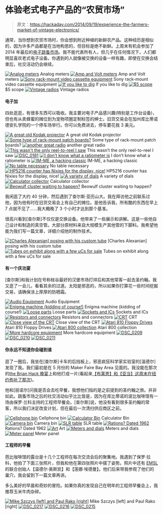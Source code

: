 # 体验老式电子产品的“农贸市场”

> 原文：<https://hackaday.com/2014/09/19/experience-the-farmers-market-of-vintage-electronics/>

通常，当你想到农贸市场时，你会想到附近种植的新鲜农产品。这种经历是相似的，因为许多产品都是在当地构思的，但目标是绝不新鲜。上周末有机会参加了 2014 年最后的[电子跳蚤市场](http://www.electronicsfleamarket.com/)。我不能代表所有人，但几乎在任何情况下，人们都明显喜欢老式电子设备。你遇到的人就像被交换的设备一样有趣，即使在交换会结束后，社交活动仍会继续。

 [![Analog meters](img/305d7847a1487cfc0949371ac2965d48.png "DSC_0165")](https://hackaday.com/2014/09/19/experience-the-farmers-market-of-vintage-electronics/dsc_0165/) Analog meters [![Amp and Volt meters](img/a533bed9842918e33ca15d131b305757.png "DSC_0166")](https://hackaday.com/2014/09/19/experience-the-farmers-market-of-vintage-electronics/dsc_0166/) Amp and Volt meters [![Sony rack-mount video cassette equipment](img/1cdd7d520dd129872c82c0eb6b3c5e3c.png "DSC_0167")](https://hackaday.com/2014/09/19/experience-the-farmers-market-of-vintage-electronics/dsc_0167/) Sony rack-mount video cassette equipment [![If you like to dig](img/be7bda33a86d6107bf9c1565e62ab025.png "DSC_0169")](https://hackaday.com/2014/09/19/experience-the-farmers-market-of-vintage-electronics/dsc_0169/) If you like to dig [![$5 scope](img/bd9a596e3dae49330d05f76d1d648e8f.png "DSC_0170")](https://hackaday.com/2014/09/19/experience-the-farmers-market-of-vintage-electronics/dsc_0170/) $5 scope [![Vintage radios](img/1d56b49cac6bcdc976a5a1022bfd9b73.png "DSC_0171")](https://hackaday.com/2014/09/19/experience-the-farmers-market-of-vintage-electronics/dsc_0171/) Vintage radios

#### 电子加

四处逛逛，有很多东西可以吸收。我主要对电子产品感兴趣(特别是工作台设备)，但也有从卖蜂蜜的摊位到为宠物项圈定制标签的绅士。旧货交易会在加州库比蒂诺德安扎学院的一个停车场举行。你可以免费进去，停车要花我 3 美元。

 [![A great old Kodak projector](img/d79096c47f57b9ea47b12597c068ce7a.png "DSC_0186")](https://hackaday.com/2014/09/19/experience-the-farmers-market-of-vintage-electronics/dsc_0186/) A great old Kodak projector [![Some type of rack-mount patch boards?](img/f9dc0b99d0978eb3db1dd6d63e7410ea.png "DSC_0185")](https://hackaday.com/2014/09/19/experience-the-farmers-market-of-vintage-electronics/dsc_0185/) Some type of rack-mount patch boards? [![another great radio](img/ae6d9e861abdc15cfc0fe1a0c5423e30.png "DSC_0183")](https://hackaday.com/2014/09/19/experience-the-farmers-market-of-vintage-electronics/dsc_0183/) another great radio [![This wasn't the only reel-to-reel I saw](img/6d6cd4f73c6a9a084b35d632580d4508.png "DSC_0182")](https://hackaday.com/2014/09/19/experience-the-farmers-market-of-vintage-electronics/dsc_0182/) This wasn’t the only reel-to-reel I saw [![DSC_0181](img/783914530f418ddee5ee5d9028f1018f.png "DSC_0181")](https://hackaday.com/2014/09/19/experience-the-farmers-market-of-vintage-electronics/dsc_0181/)  [![I don't know what a ratiometer is](img/824a0c4a5c013142f8265c1d6c60928a.png "DSC_0179")](https://hackaday.com/2014/09/19/experience-the-farmers-market-of-vintage-electronics/dsc_0179/) I don’t know what a ratiometer is [![IM-ME, a hacking classic](img/ece01f23ecb7d3f8e1c63c87f273c60c.png "DSC_0178")](https://hackaday.com/2014/09/19/experience-the-farmers-market-of-vintage-electronics/dsc_0178/) IM-ME, a hacking classic [![No table necessary](img/2e8fed00ecc878cc7ecc927c0e43ec75.png "DSC_0176")](https://hackaday.com/2014/09/19/experience-the-farmers-market-of-vintage-electronics/dsc_0176/) No table necessary [![HP5216 counter has Nixies for the display, nice!](img/a4bbd71ca8f80eeea6ee52d74c272763.png "DSC_0177")](https://hackaday.com/2014/09/19/experience-the-farmers-market-of-vintage-electronics/dsc_0177/) HP5216 counter has Nixies for the display, nice! [![A variety of dials](img/638212563c3869c9d3b7ee750df1eff9.png "DSC_0175")](https://hackaday.com/2014/09/19/experience-the-farmers-market-of-vintage-electronics/dsc_0175/) A variety of dials [![Calculator collector](img/496cd4132db115577848bfd7bd179a91.png "DSC_0174")](https://hackaday.com/2014/09/19/experience-the-farmers-market-of-vintage-electronics/dsc_0174/) Calculator collector [![Beowulf cluster waiting to happen?](img/50fe4fde76c3ac855d159065f91c1731.png "DSC_0172")](https://hackaday.com/2014/09/19/experience-the-farmers-market-of-vintage-electronics/dsc_0172/) Beowulf cluster waiting to happen?

我闲逛了大约 40 分钟，然后遇到了查尔斯·亚历山大。我在拜访他之前联系过他，因为他有时在旧货交易会上有自己的摊位。是他告诉我，所有酷的东西在早上 7 点就不见了……我大概晚了 3 个小时才达到那个基准。

很高兴看到[查尔斯]不仅仅是交换设备。他带来了一些展示和讲解。这是一些他自己设计和制造的真空管。大部分原材料来自大规模生产其他管的下脚料。我希望他能为我们写一篇文章，详细介绍他的制作技术。

 [![[Charles Alexanian] posing with his custom tube](img/ca6d918a6a899784db8cb616ee65b9f5.png "DSC_0194")](https://hackaday.com/2014/09/19/experience-the-farmers-market-of-vintage-electronics/dsc_0194-2/) [Charles Alexanian] posing with his custom tube [![Tubes on exhibit along with a few uCs for sale](img/10284a2b59876babea4177fce33234d5.png "DSC_0195")](https://hackaday.com/2014/09/19/experience-the-farmers-market-of-vintage-electronics/dsc_0195/) Tubes on exhibit along with a few uCs for sale

#### 有一个庆功宴

[查尔斯]和我计划在号称硅谷最好的汉堡市场打烊后和其他常客一起去圣约翰。我又逛了一会儿，看看其余的过道。太阳是邪恶的，所以如果你打算花一些时间挖掘交易，请确保涂上厚厚的防晒霜。

 [![Audio Equipment](img/2d1258a9faab1a312b81d59382bb6387.png "DSC_0188")](https://hackaday.com/2014/09/19/experience-the-farmers-market-of-vintage-electronics/dsc_0188/) Audio Equipment [![Enigma machine (kidding of course!)](img/00ec12bf3e99cbad91fca77c62f87352.png "DSC_0191")](https://hackaday.com/2014/09/19/experience-the-farmers-market-of-vintage-electronics/dsc_0191/) Enigma machine (kidding of course!) [![Loose parts](img/85c198c01c4fe93559ffbd12226b0c38.png "DSC_0192")](https://hackaday.com/2014/09/19/experience-the-farmers-market-of-vintage-electronics/dsc_0192-2/) Loose parts [![Sockets and ICs](img/ae32fbebc5dd2ecd9b46a7ea171b5160.png "DSC_0196")](https://hackaday.com/2014/09/19/experience-the-farmers-market-of-vintage-electronics/dsc_0196-2/) Sockets and ICs [![Resistors and connectors](img/be2fe49c8c45e8c3908f331ee584eeb5.png "DSC_0197")](https://hackaday.com/2014/09/19/experience-the-farmers-market-of-vintage-electronics/dsc_0197-2/) Resistors and connectors [![CRT](img/144677fe143ced96953d3cbd871175c6.png "DSC_0198")](https://hackaday.com/2014/09/19/experience-the-farmers-market-of-vintage-electronics/dsc_0198-2/) CRT [![Close view of the CRT](img/37140a378494c8577016a32b3e9c1c84.png "DSC_0199")](https://hackaday.com/2014/09/19/experience-the-farmers-market-of-vintage-electronics/dsc_0199-2/) Close view of the CRT [![Atari 810 Floppy Drives](img/05f4296ddb14147752dd9ab10e083841.png "DSC_0204")](https://hackaday.com/2014/09/19/experience-the-farmers-market-of-vintage-electronics/dsc_0204/) Atari 810 Floppy Drives [![Atari 800 collection](img/ddbc1d7154b80080e1ff71163766f902.png "DSC_0205")](https://hackaday.com/2014/09/19/experience-the-farmers-market-of-vintage-electronics/dsc_0205/) Atari 800 collection [![More hardcore equipment](img/bb8ee98c1ca9d6a24a9a2d1a4bd3d5ac.png "DSC_0208")](https://hackaday.com/2014/09/19/experience-the-farmers-market-of-vintage-electronics/dsc_0208/) More hardcore equipment [![DSC_0209](img/00a7305e9e42b24a9ad09756bb014ce7.png "DSC_0209")](https://hackaday.com/2014/09/19/experience-the-farmers-market-of-vintage-electronics/dsc_0209/)  [![DSC_0210](img/47ad1d608cdaf4d123b127f7f3b26e0e.png "DSC_0210")](https://hackaday.com/2014/09/19/experience-the-farmers-market-of-vintage-electronics/dsc_0210/)  [![DSC_0211](img/a46cad8b75b1190ee6d94e21a2cd22ad.png "DSC_0211")](https://hackaday.com/2014/09/19/experience-the-farmers-market-of-vintage-electronics/dsc_0211/) 

#### 你永远不知道你会碰到谁

逛了一圈后，我坐在[查尔斯]卡车的后挡板上，邪恶疯狂科学家实验室的[温德尔]发现了我。我们最初是在 5 月份的 Maker Faire Bay Area 见面的。我没能在那次的[the Brian Hack 晚宴](https://www.facebook.com/events/185000228217077/)上和他打成一片(看起来[【布莱恩】和【亚当】这周末在纽约弥补了那次](https://twitter.com/hackaday/status/512639928396574720))。

他和[丽诺尔]问我是否会去吃早餐，我想他们指的是之前提到的圣约翰之旅。并非如此。跳蚤市场之后的社交活动似乎比比皆是，因为在库比蒂诺的波比咖啡馆有一场由保罗·兰科主持的工程师早餐会。[查尔斯]说，他没有看到很多圣约翰的常客，所以我们决定改变计划，但在最后一次清扫供应商区之前。

 [![Cellphone bin](img/6b9a05c6eac69d5a62ff28383b679309.png "DSC_0200")](https://hackaday.com/2014/09/19/experience-the-farmers-market-of-vintage-electronics/dsc_0200/) Cellphone bin [![Calculator Bin](img/2f65090487b7746bf7c4801529c84a1f.png "DSC_0201")](https://hackaday.com/2014/09/19/experience-the-farmers-market-of-vintage-electronics/dsc_0201/) Calculator Bin [![Camera bin](img/360d4951678f11d2ec0ae53d38a90262.png "DSC_0202")](https://hackaday.com/2014/09/19/experience-the-farmers-market-of-vintage-electronics/dsc_0202/) Camera bin [![SLR table](img/f9b1c5e6dac356db1d23ee65a0fd425c.png "DSC_0203")](https://hackaday.com/2014/09/19/experience-the-farmers-market-of-vintage-electronics/dsc_0203/) SLR table [![Rations? Dated 1962](img/8df402bd52a4e684ec7f86a1b4a04d3e.png "DSC_0206")](https://hackaday.com/2014/09/19/experience-the-farmers-market-of-vintage-electronics/dsc_0206-2/) Rations? Dated 1962 [![Art](img/d9bedd5d4a94c37dcbc1121db70114c8.png "DSC_0207")](https://hackaday.com/2014/09/19/experience-the-farmers-market-of-vintage-electronics/dsc_0207/) Art [![Meters and dials](img/36995d959ac46546fe88b0913121caa8.png "DSC_0212")](https://hackaday.com/2014/09/19/experience-the-farmers-market-of-vintage-electronics/dsc_0212/) Meters and dials [![Meter panel](img/63e7312e4195e076b1af3fe596b3a8e1.png "DSC_0213")](https://hackaday.com/2014/09/19/experience-the-farmers-market-of-vintage-electronics/dsc_0213/) Meter panel

#### 工程师的早餐

芭比咖啡馆的露台是十几个工程师在每次交流会后的聚集地。我遇到了保罗·拉科，他拍了下面三张照片，但我和他在第四张照片中摆了姿势。照片中还有 [EMSL](http://www.evilmadscientist.com/) 的联合创始人【温德尔·奥斯凯】和【莲娜·埃德曼】。他们后来带我参观了他们的巢穴，我会留到下一篇文章再讲。

多么美好的早晨和奇妙的冒险。如果你真的发现自己在明年的工程师早餐会上，我推荐玉米牛肉杂碎。

 [![Mike Szczys [left] and Paul Rako [right]](img/ee4265e762140a25de64d10aeaf13349.png "IMG_20140913_131751")](https://hackaday.com/2014/09/19/experience-the-farmers-market-of-vintage-electronics/img_20140913_131751/) Mike Szczys [left] and Paul Rako [right] [![DSC_0217](img/8c21f895ac4bfc983e50c5687745a68a.png "DSC_0217")](https://hackaday.com/2014/09/19/experience-the-farmers-market-of-vintage-electronics/dsc_0217-2/)  [![DSC_0216](img/a65e1fdd44a92642360dd73660e89f65.png "DSC_0216")](https://hackaday.com/2014/09/19/experience-the-farmers-market-of-vintage-electronics/dsc_0216-2/)  [![DSC_0215](img/7cfb2ab97fa6557b47abda4ac74a5bac.png "DSC_0215")](https://hackaday.com/2014/09/19/experience-the-farmers-market-of-vintage-electronics/dsc_0215/)
